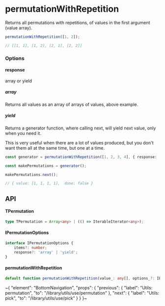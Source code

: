 
# permutationWithRepetition

Returns all permutations with repetitions, of values in the first argument (value array).

```ts
permutationWithRepetition([1, 2]);

// [[1, 1], [1, 2], [2, 1], [2, 2]]
```

### Options

#### response

array or yield

##### array

Returns all values as an array of arrays of values, above example.

##### yield

Returns a generator function, where calling next, will yield next value, only when you need it.

This is very useful when there are a lot of values produced, but you don't want them all at the same time, but one at a time.

```ts
const generator = permutationWithRepetition([1, 2, 3, 4], { response: 'yield' });

const makePermutations = generator();

makePermutations.next();

// { value: [1, 1, 1, 1],  done: false }
```

## API

#### TPermutation

```ts
type TPermutation = Array<any> | (() => IterableIterator<any>);
```

#### IPermutationOptions

```ts
interface IPermutationOptions {
    items?: number;
    response?: 'array' | 'yield';
}
```

#### permutationWithRepetition

```ts
default function permutationWithRepetition(value_: any[], options_?: IPermutationOptions): TPermutation;
```


~{
  "element": "BottomNavigation",
  "props": {
    "previous": {
      "label": "Utils: permutation",
      "to": "/library/utils/use/permutation"
    },
    "next": {
      "label": "Utils: pick",
      "to": "/library/utils/use/pick"
    }
  }
}~
